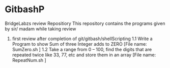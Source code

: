 # GitbashP

BridgeLabzs review Repositiory
This repository contains the programs given by sir/ madam while taking review
1. first review after completion of git/gitbash/shellScripting
  1.1 Write a Program to show Sum of three Integer adds to ZERO  [File name: SumZero.sh ]
  1.2 Take a range from 0 – 100, find the digits that are repeated twice like 33, 77, etc and store them in an array [File name: RepeatNum.sh ]
